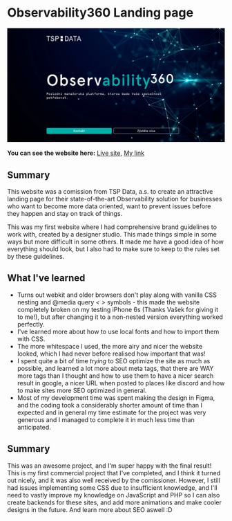 # Observability360 Landing page
![Hero Design](https://github.com/Michal-Skoula/TSP-Data-Observability360/blob/master/assets/readme/readme_img.png)

**You can see the website here:** [Live site](https://tspdata.cz/observability), [My link](https://obs360.michalskoula.com)

## Summary
This website was a comission from TSP Data, a.s. to create an attractive landing page for their state-of-the-art Observability solution for businesses who want to become more data oriented, want to prevent issues before they happen and stay on track of things.

This was my first website where I had comprehensive brand guidelines to work with, created by a designer studio. This made things simple in some ways but more difficult in some others. It made me have a good idea of how everything should look, but I also had to make sure to keep to the rules set by these guidelines.

## What I've learned
- Turns out webkit and older browsers don't play along with vanilla CSS nesting and @media query *< >* symbols - this made the website completely broken on my testing iPhone 6s (Thanks Vašek for giving it to me!), but after changing it to a non-nested version everything worked perfectly.
- I've learned more about how to use local fonts and how to import them with CSS.
- The more whitespace I used, the more airy and nicer the website looked, which I had never before realised how important that was!
- I spent quite a bit of time *trying* to SEO optimize the site as much as possible, and learned a lot more about meta tags, that there are WAY more tags than I thought and how to use them to have a nicer search result in google, a nicer URL when posted to places like discord and how to make sites more SEO optimized in general.
- Most of my development time was spent making the design in Figma, and the coding took a considerably shorter amount of time than I expected and in general my time estimate for the project was very generous and I managed to complete it in much less time than anticipated.

## Summary
This was an awesome project, and I'm super happy with the final result! This is my first commercial project that I've completed, and I think it turned out nicely, and it was also well received by the comissioner. However, I still had issues implementing some CSS due to insufficient knowledge, and I'll need to vastly improve my knowledge on JavaScript and PHP so I can also create backends for these sites, and add more animations and make cooler designs in the future. And learn more about SEO aswell :D